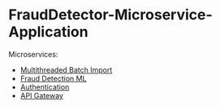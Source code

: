 # FraudDetector-Microservice-Application

Microservices:
* [Multithreaded Batch Import](https://github.com/evan999/FinanceTracker-FinanceTransactionBatch)
* [Fraud Detection ML](https://github.com/evan999/FraudDetector-FraudDetection)
* [Authentication](https://github.com/evan999/FraudDetector-AuthorizationMS)
* [API Gateway](https://github.com/evan999/FinanceTracker-Java-Gateway)

